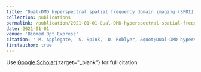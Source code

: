 ```yaml
---
title: "Dual-DMD hyperspectral spatial frequency domain imaging (SFDI) using dispersed broadband illumination with a demonstration of blood stain spectral monitoring"
collection: publications
permalink: /publication/2021-01-01-Dual-DMD-hyperspectral-spatial-frequency-domain-imaging-SFDI-using-dispersed-broadband-illumination-with-a-demonstration-of-blood-stain-spectral-monitoring
date: 2021-01-01
venue: 'Biomed Opt Express'
citation: ' M. Applegate,  S. Spink,  D. Roblyer, &quot;Dual-DMD hyperspectral spatial frequency domain imaging (SFDI) using dispersed broadband illumination with a demonstration of blood stain spectral monitoring.&quot; Biomed Opt Express, 2021.'
firstauthor: true
---
```

Use [Google Scholar](https://scholar.google.com/scholar?q=Dual+DMD+hyperspectral+spatial+frequency+domain+imaging+(SFDI)+using+dispersed+broadband+illumination+with+a+demonstration+of+blood+stain+spectral+monitoring){:target="_blank"} for full citation
